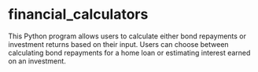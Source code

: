 # financial_calculators
This Python program allows users to calculate either bond repayments or investment returns based on their input. Users can choose between calculating bond repayments for a home loan or estimating interest earned on an investment.
